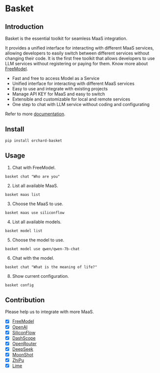 # Basket

## Introduction

Basket is the essential toolkit for seamless MaaS integration.

It provides a unified interface for interacting with different MaaS services, allowing developers to easily switch between different services without changing their code. It is the first free toolkit that allows developers to use LLM services without registering or paying for them. Know more about [FreeModel](https://github.com/OrchardUniverse/FreeModel).

- Fast and free to access Model as a Service
- Unified interface for interacting with different MaaS services
- Easy to use and integrate with existing projects
- Manage API KEY for MaaS and easy to switch
- Extensible and customizable for local and remote services
- One step to chat with LLM service without coding and configurating

Refer to more [documentation](https://orchardai.github.io/basket/).


## Install

```
pip install orchard-basket
```

## Usage

1. Chat with FreeModel.

```
basket chat "Who are you"
```

2. List all available MaaS.

```
basket maas list
```

3. Choose the MaaS to use.

```
basket maas use siliconflow
```

4. List all available models.

```
basket model list
```

5. Choose the model to use.

```
basket model use qwen/qwen-7b-chat
```

6. Chat with the model.

```
basket chat "What is the meaning of life?"
```

8. Show current configuration.

```
basket config
```

## Contribution

Please help us to integrate with more MaaS.

- [x] [FreeModel](https://github.com/OrchardUniverse/FreeModel)
- [x] [OpenAI](https://platform.openai.com/)
- [x] [SiliconFlow](https://siliconflow.cn/siliconcloud)
- [x] [DashScope](https://dashscope.aliyun.com/)
- [x] [OpenRouter](https://openrouter.ai/)
- [x] [DeepSeek](https://platform.deepseek.com/)
- [x] [MoonShot](https://platform.moonshot.cn/)
- [x] [ZhiPu](https://maas.aminer.cn/)
- [x] [Lime](https://github.com/OrchardUniverse/lime)
